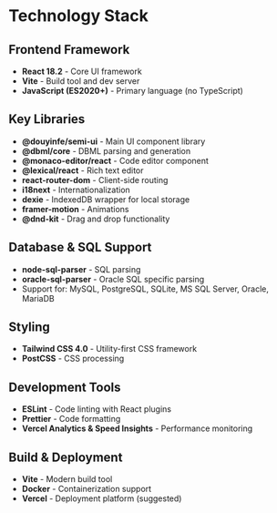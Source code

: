 # Technology Stack

## Frontend Framework
- **React 18.2** - Core UI framework
- **Vite** - Build tool and dev server
- **JavaScript (ES2020+)** - Primary language (no TypeScript)

## Key Libraries
- **@douyinfe/semi-ui** - Main UI component library
- **@dbml/core** - DBML parsing and generation
- **@monaco-editor/react** - Code editor component
- **@lexical/react** - Rich text editor
- **react-router-dom** - Client-side routing
- **i18next** - Internationalization
- **dexie** - IndexedDB wrapper for local storage
- **framer-motion** - Animations
- **@dnd-kit** - Drag and drop functionality

## Database & SQL Support
- **node-sql-parser** - SQL parsing
- **oracle-sql-parser** - Oracle SQL specific parsing
- Support for: MySQL, PostgreSQL, SQLite, MS SQL Server, Oracle, MariaDB

## Styling
- **Tailwind CSS 4.0** - Utility-first CSS framework
- **PostCSS** - CSS processing

## Development Tools
- **ESLint** - Code linting with React plugins
- **Prettier** - Code formatting
- **Vercel Analytics & Speed Insights** - Performance monitoring

## Build & Deployment
- **Vite** - Modern build tool
- **Docker** - Containerization support
- **Vercel** - Deployment platform (suggested)